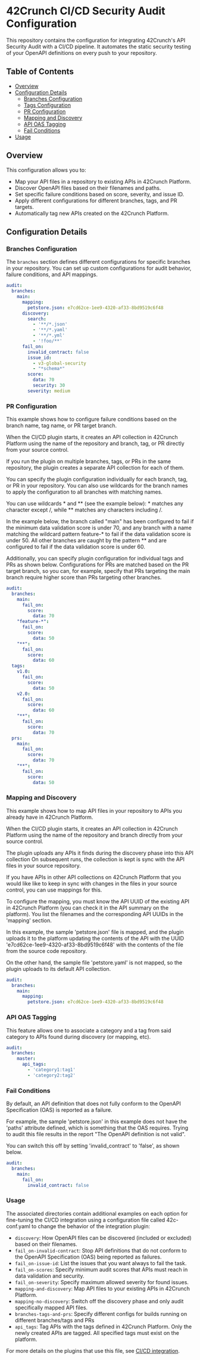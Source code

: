 # 42Crunch CI/CD Security Audit Configuration

This repository contains the configuration for integrating 42Crunch's API Security Audit with a CI/CD pipeline. It automates the static security testing of your OpenAPI definitions on every push to your repository.

## Table of Contents
- [Overview](#overview)
- [Configuration Details](#configuration-details)
  - [Branches Configuration](#branches-configuration)
  - [Tags Configuration](#tags-configuration)
  - [PR Configuration](#pr-configuration)
  - [Mapping and Discovery](#mapping-and-discovery)
  - [API OAS Tagging](#api-tagging)
  - [Fail Conditions](#fail-conditions)
- [Usage](#usage)

## <a name=overview></a>Overview
This configuration allows you to:

- Map your API files in a repository to existing APIs in 42Crunch Platform.
- Discover OpenAPI files based on their filenames and paths.
- Set specific failure conditions based on score, severity, and issue ID.
- Apply different configurations for different branches, tags, and PR targets.
- Automatically tag new APIs created on the 42Crunch Platform.


## <a name=configuration-details></a>Configuration Details

### <a name=branches-configuratio></a>Branches Configuration
The `branches` section defines different configurations for specific branches in your repository. You can set up custom configurations for audit behavior, failure conditions, and API mappings.

```yaml
audit:
  branches:
    main:
      mapping:
        petstore.json: e7cd62ce-1ee9-4320-af33-8bd9519c6f48
      discovery:
        search:
          - '**/*.json'
          - '**/*.yaml'
          - '**/*.yml'
          - '!foo/**'
      fail_on:
        invalid_contract: false
        issue_id:
          - v3-global-security
          - "*schema*"
        score:
          data: 70
          security: 30
        severity: medium
```
### <a name=pr-configuration></a> PR Configuration

This example shows how to configure failure conditions based on the branch name, tag name, or PR target branch.

When the CI/CD plugin starts, it creates an API collection in 42Crunch Platform using the name of the repository and branch, tag, or PR directly from your source control.

If you run the plugin on multiple branches, tags, or PRs in the same repository, the plugin creates a separate API collection for each of them.

You can specify the plugin configuration individually for each branch, tag, or PR in your repository.  You can also use wildcards for the branch names to apply the configuration to all branches with matching names.

You can use wildcards * and ** (see the example below): * matches any character except /, while ** matches any characters including /.

In the example below, the branch called "main" has been configured to fail if the minimum data validation score is under 70, and any branch with a name matching the wildcard pattern feature-* to fail if the data validation score is under 50.  All other branches are caught by the pattern ** and are configured to fail if the data validation score is under 60.

Additionally, you can specify plugin configuration for individual tags and PRs as shown below.
Configurations for PRs are matched based on the PR target branch, so you can, for example, specify that PRs targeting the main branch require higher score than PRs targeting other branches.

```yaml
audit:
  branches:
    main:
      fail_on:
        score:
          data: 70
    "feature-*":
      fail_on:
        score:
          data: 50
    "**":
      fail_on:
        score:
          data: 60
  tags:
    v1.0:
      fail_on:
        score:
          data: 50
    v2.0:
      fail_on:
        score:
          data: 60
    "**":
      fail_on:
        score:
          data: 70
  prs:
    main:
      fail_on:
        score:
          data: 70
    "**":
      fail_on:
        score:
          data: 50
```

### <a name=mapping-and-discovery></a> Mapping and Discovery
This example shows how to map API files in your repository to APIs you already have in 42Crunch Platform.

When the CI/CD plugin starts, it creates an API collection in 42Crunch Platform using the name of the repository and branch directly from your source control.

The plugin uploads any APIs it finds during the discovery phase into this API collection On subsequent runs, the collection is kept is sync with the API files in your source repository.

If you have APIs in other API collections on 42Crunch Platform that you would like like to keep in sync with changes in the files in your source control, you can use mappings for this.

To configure the mapping, you must know the API UUID of the existing API in 42Crunch Platform (you can check it in the API summary on the platform). You list the filenames and the corresponding API UUIDs in the 'mapping' section.

In this example, the sample 'petstore.json' file is mapped, and the plugin uploads it to the platform updating the contents of the API with the UUID 'e7cd62ce-1ee9-4320-af33-8bd9519c6f48' with the contents of the file from the source code repository.

On the other hand, the sample file 'petstore.yaml' is not mapped, so the plugin uploads to its default API collection.

``` yaml
audit:
  branches:
    main:
      mapping:
        petstore.json: e7cd62ce-1ee9-4320-af33-8bd9519c6f48
```

### <a name=api-tagging></a> API OAS Tagging

This feature allows one to associate a category and a tag from said category to APIs found during discovery (or mapping, etc).

``` yaml
audit:
  branches:
    master:
      api_tags:
        - 'category1:tag1'
        - 'category2:tag2'
```

### <a name=fail-conditions></a> Fail Conditions

By default, an API definition that does not fully conform to the OpenAPI Specification (OAS) is reported as a failure.

For example, the sample 'petstore.json' in this example does not have the 'paths' attribute defined, which is something that the OAS requires. Trying to audit this file results in the report "The OpenAPI definition is not valid".

You can switch this off by setting 'invalid_contract' to 'false', as shown below.

```yaml
audit:
  branches:
    main:
      fail_on:
        invalid_contract: false
```

### <a name=Usage></a> Usage

The associated directories contain additional examples on each option for fine-tuning the CI/CD integration using a configuration file called 42c-conf.yaml to change the behavior of the integration plugin:

- `discovery`: How OpenAPI files can be discovered (included or excluded) based on their filenames.
- `fail_on-invalid-contract`: Stop API definitions that do not conform to the OpenAPI Specification (OAS) being reported as failures.
- `fail_on-issue-id`: List the issues that you want always to fail the task.
- `fail_on-scores`: Specify minimum audit scores that APIs must reach in data validation and security.
- `fail_on-severity`: Specify maximum allowed severity for found issues.
- `mapping-and-discovery`: Map API files to your existing APIs in 42Crunch Platform.
- `mapping-no-discovery`: Switch off the discovery phase and only audit specifically mapped API files.
- `branches-tags-and-prs`: Specify different configs for builds running on different branches/tags and PRs
- `api_tags`: Tag APIs with the tags defined in 42Crunch Platform. Only the newly created APIs are tagged. All specified tags must exist on the platform.

For more details on the plugins that use this file, see [CI/CD integration](https://docs.42crunch.com/latest/content/concepts/ci_cd_integration.htm).
